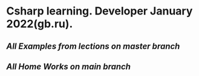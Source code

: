 # __Csharp learning. Developer January 2022(gb.ru).__

## *All Examples from lections on master branch*
## *All Home Works on main branch*


